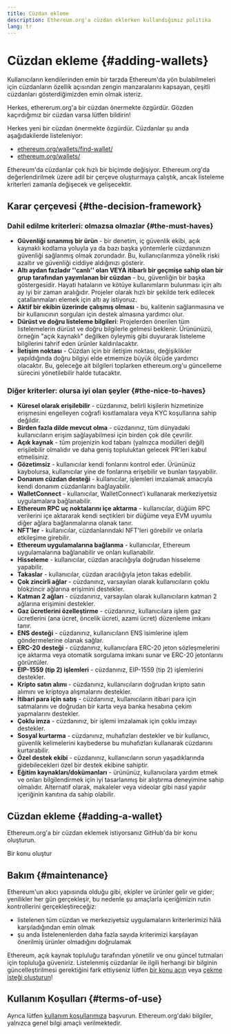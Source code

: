 ```yaml
---
title: Cüzdan ekleme
description: Ethereum.org'a cüzdan eklerken kullandığımız politika
lang: tr
---
```


# Cüzdan ekleme {#adding-wallets}

Kullanıcıların kendilerinden emin bir tarzda Ethereum'da yön bulabilmeleri için cüzdanların özellik açısından zengin manzaralarını kapsayan, çeşitli cüzdanları gösterdiğimizden emin olmak isteriz.

Herkes, ethererum.org'a bir cüzdan önermekte özgürdür. Gözden kaçırdığımız bir cüzdan varsa lütfen bildirin!

Herkes yeni bir cüzdan önermekte özgürdür. Cüzdanlar şu anda aşağıdakilerde listeleniyor:

- [ethereum.org/wallets/find-wallet/](/wallets/find-wallet/)
- [ethereum.org/wallets/](/wallets/)

Ethereum'da cüzdanlar çok hızlı bir biçimde değişiyor. Ethereum.org'da değerlendirilmek üzere adil bir çerçeve oluşturmaya çalıştık, ancak listeleme kriterleri zamanla değişecek ve gelişecektir.

## Karar çerçevesi {#the-decision-framework}

### Dahil edilme kriterleri: olmazsa olmazlar {#the-must-haves}

- **Güvenliği sınanmış bir ürün** - bir denetim, iç güvenlik ekibi, açık kaynaklı kodlama yoluyla ya da bazı başka yöntemlerle cüzdanınızın güvenliği sağlanmış olmak zorundadır. Bu, kullanıcılarımıza yönelik riski azaltır ve güvenliği ciddiye aldığınızı gösterir.
- **Altı aydan fazladır ''canlı'' olan VEYA itibarlı bir geçmişe sahip olan bir grup tarafından yayımlanan bir cüzdan** - bu, güvenliğin bir başka göstergesidir. Hayati hataların ve kötüye kullanımların bulunması için altı ay iyi bir zaman aralığıdır. Projeler olarak hızlı bir şekilde terk edilecek çatallanmaları elemek için altı ay istiyoruz.
- **Aktif bir ekibin üzerinde çalışmış olması** - bu, kalitenin sağlanmasına ve bir kullanıcının sorguları için destek almasına yardımcı olur.
- **Dürüst ve doğru listeleme bilgileri**: Projelerden önerilen tüm listelemelerin dürüst ve doğru bilgilerle gelmesi beklenir. Ürününüzü, örneğin "açık kaynaklı" değilken öyleymiş gibi duyurarak listeleme bilgilerini tahrif eden ürünler kaldırılacaktır.
- **İletişim noktası** - Cüzdan için bir iletişim noktası, değişiklikler yapıldığında doğru bilgiyi elde etmemize büyük ölçüde yardımcı olacaktır. Bu, geleceğe ait bilgileri toplarken ethereum.org'u güncelleme sürecini yönetilebilir halde tutacaktır.

### Diğer kriterler: olursa iyi olan şeyler {#the-nice-to-haves}

- **Küresel olarak erişilebilir** - cüzdanınız, belirli kişilerin hizmetinize erişmesini engelleyen coğrafi kısıtlamalara veya KYC koşullarına sahip değildir.
- **Birden fazla dilde mevcut olma** - cüzdanınız, tüm dünyadaki kullanıcıların erişim sağlayabilmesi için birden çok dile çevrilir.
- **Açık kaynak** - tüm projenizin kod tabanı (yalnızca modülleri değil) erişilebilir olmalıdır ve daha geniş topluluktan gelecek PR'leri kabul etmelisiniz.
- **Gözetimsiz** - kullanıcılar kendi fonlarını kontrol eder. Ürününüz kaybolursa, kullanıcılar yine de fonlarına erişebilir ve bunları taşıyabilir.
- **Donanım cüzdan desteği** - kullanıcılar, işlemleri imzalamak amacıyla kendi donanım cüzdanlarını bağlayabilir.
- **WalletConnect** - kullanıcılar, WalletConnect'i kullanarak merkeziyetsiz uygulamalara bağlanabilir.
- **Ethereum RPC uç noktalarını içe aktarma** - kullanıcılar, düğüm RPC verilerini içe aktararak kendi seçtikleri bir düğüme veya EVM uyumlu diğer ağlara bağlanmalarına olanak tanır.
- **NFT'ler** - kullanıcılar, cüzdanlarındaki NFT'leri görebilir ve onlarla etkileşime girebilir.
- **Ethereum uygulamalarına bağlanma** - kullanıcılar, Ethereum uygulamalarına bağlanabilir ve onları kullanabilir.
- **Hisseleme** - kullanıcılar, cüzdan aracılığıyla doğrudan hisseleme yapabilir.
- **Takaslar** - kullanıcılar, cüzdan aracılığıyla jeton takas edebilir.
- **Çok zincirli ağlar** - cüzdanınız, varsayılan olarak kullanıcıların çoklu blokzincir ağlarına erişimini destekler.
- **Katman 2 ağları** - cüzdanınız, varsayılan olarak kullanıcıların katman 2 ağlarına erişimini destekler.
- **Gaz ücretlerini özelleştirme** - cüzdanınız, kullanıcılara işlem gaz ücretlerini (ana ücret, öncelik ücreti, azami ücret) düzenleme imkanı tanır.
- **ENS desteği** - cüzdanınız, kullanıcıların ENS isimlerine işlem göndermelerine olanak sağlar.
- **ERC-20 desteği** - cüzdanınız, kullanıcılara ERC-20 jeton sözleşmelerini içe aktarma veya otomatik sorgulama imkanı sunar ve ERC-20 jetonlarını görüntüler.
- **EIP-1559 (tip 2) işlemleri** - cüzdanınız, EIP-1559 (tip 2) işlemlerini destekler.
- **Kripto satın alımı** - cüzdanınız, kullanıcıların doğrudan kripto satın alımını ve kriptoya alışmalarını destekler.
- **İtibari para için satış** - cüzdanınız, kullanıcıların itibari para için satmalarını ve doğrudan bir karta veya banka hesabına çekim yapmalarını destekler.
- **Çoklu imza** - cüzdanınız, bir işlemi imzalamak için çoklu imzayı destekler.
- **Sosyal kurtarma** - cüzdanınız, muhafızları destekler ve bir kullanıcı, güvenlik kelimelerini kaybederse bu muhafızları kullanarak cüzdanını kurtarabilir.
- **Özel destek ekibi** - cüzdanınız, kullanıcıların sorun yaşadıklarında gidebilecekleri özel bir destek ekibine sahiptir.
- **Eğitim kaynakları/dokümanları** - ürününüz, kullanıcılara yardım etmek ve onları bilgilendirmek için iyi tasarlanmış bir alıştırma deneyimine sahip olmalıdır. Alternatif olarak, makaleler veya videolar gibi nasıl yapılır içeriğinin kanıtına da sahip olabilir.

## Cüzdan ekleme {#adding-a-wallet}

Ethereum.org'a bir cüzdan eklemek istiyorsanız GitHub'da bir konu oluşturun.

<ButtonLink href="https://github.com/ethereum/ethereum-org-website/issues/new?assignees=&labels=wallet+%3Apurse%3A&template=suggest_wallet.yaml">
  Bir konu oluştur
</ButtonLink>

## Bakım {#maintenance}

Ethereum'un akıcı yapısında olduğu gibi, ekipler ve ürünler gelir ve gider; yenilikler her gün gerçekleşir, bu nedenle şu amaçlarla içeriğimizin rutin kontrollerini gerçekleştireceğiz:

- listelenen tüm cüzdan ve merkeziyetsiz uygulamaların kriterlerimizi hâlâ karşıladığından emin olmak
- şu anda listelenenlerden daha fazla sayıda kriterimizi karşılayan önerilmiş ürünler olmadığını doğrulamak

Ethereum, açık kaynak topluluğu tarafından yönetilir ve onu güncel tutmaları için topluluğa güveniriz. Listelenmiş cüzdanlar ile ilgili herhangi bir bilginin güncelleştirilmesi gerektiğini fark ettiyseniz lütfen [bir konu açın](https://github.com/ethereum/ethereum-org-website/issues/new?assignees=&labels=wallet+%3Apurse%3A&template=suggest_wallet.yaml) veya [çekme isteği oluşturun](https://github.com/ethereum/ethereum-org-website/pulls)!

## Kullanım Koşulları {#terms-of-use}

Ayrıca lütfen [kullanım koşullarımıza](/terms-of-use/) başvurun. Ethereum.org'daki bilgiler, yalnızca genel bilgi amaçlı verilmektedir.
